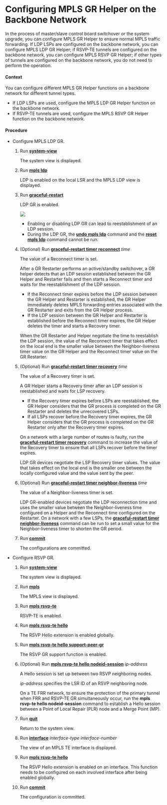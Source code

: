 Configuring MPLS GR Helper on the Backbone Network
==================================================

In the process of master/slave control board switchover or the system upgrade, you can configure MPLS GR Helper to ensure normal MPLS traffic forwarding. If LDP LSPs are configured on the backbone network, you can configure MPLS LDP GR Helper; if RSVP-TE tunnels are configured on the backbone network, you can configure MPLS RSVP GR Helper; if other types of tunnels are configured on the backbone network, you do not need to perform the operation.

#### Context

You can configure different MPLS GR Helper functions on a backbone network for different tunnel types.

* If LDP LSPs are used, configure the MPLS LDP GR Helper function on the backbone network.
* If RSVP-TE tunnels are used, configure the MPLS RSVP GR Helper function on the backbone network.


#### Procedure

* Configure MPLS LDP GR.
  1. Run [**system-view**](cmdqueryname=system-view)
     
     
     
     The system view is displayed.
  2. Run [**mpls ldp**](cmdqueryname=mpls+ldp)
     
     
     
     LDP is enabled on the local LSR and the MPLS LDP view is displayed.
  3. Run [**graceful-restart**](cmdqueryname=graceful-restart)
     
     
     
     LDP GR is enabled.
     
     
     
     ![](../../../../public_sys-resources/note_3.0-en-us.png) 
     + Enabling or disabling LDP GR can lead to reestablishment of an LDP session.
     + During the LDP GR, the [**undo mpls ldp**](cmdqueryname=undo+mpls+ldp) command and the [**reset mpls ldp**](cmdqueryname=reset+mpls+ldp) command cannot be run.
  4. (Optional) Run [**graceful-restart timer reconnect**](cmdqueryname=graceful-restart+timer+reconnect) *time*
     
     
     
     The value of a Reconnect timer is set.
     
     
     
     After a GR Restarter performs an active/standby switchover, a GR helper detects that an LDP session established between the GR Helper and Restarter fails and then starts a Reconnect timer and waits for the reestablishment of the LDP session.
     + If the Reconnect timer expires before the LDP session between the GR Helper and Restarter is established, the GR Helper immediately deletes MPLS forwarding entries associated with the GR Restarter and exits from the GR Helper process.
     + If the LDP session between the GR Helper and Restarter is established before the Reconnect timer expires, the GR Helper deletes the timer and starts a Recovery timer.
     
     When the GR Restarter and Helper negotiate the time to reestablish the LDP session, the value of the Reconnect timer that takes effect on the local end is the smaller value between the Neighbor-liveness timer value on the GR Helper and the Reconnect timer value on the GR Restarter.
  5. (Optional) Run [**graceful-restart timer recovery**](cmdqueryname=graceful-restart+timer+recovery) *time*
     
     
     
     The value of a Recovery timer is set.
     
     
     
     A GR Helper starts a Recovery timer after an LDP session is reestablished and waits for LSP recovery.
     + If the Recovery timer expires before LSPs are reestablished, the GR Helper considers that the GR process is completed on the GR Restarter and deletes the unrecovered LSPs.
     + If all LSPs recover before the Recovery timer expires, the GR Helper considers that the GR process is completed on the GR Restarter only after the Recovery timer expires.
     
     On a network with a large number of routes is faulty, run the [**graceful-restart timer recovery**](cmdqueryname=graceful-restart+timer+recovery) command to increase the value of the Recovery timer to ensure that all LSPs recover before the timer expires.
     
     LDP GR devices negotiate the LSP Recovery timer values. The value that takes effect on the local end is the smaller one between the locally configured value and the value sent by the peer.
  6. (Optional) Run [**graceful-restart timer neighbor-liveness**](cmdqueryname=graceful-restart+timer+neighbor-liveness) *time*
     
     
     
     The value of a Neighbor-liveness timer is set.
     
     
     
     LDP GR-enabled devices negotiate the LDP reconnection time and uses the smaller value between the Neighbor-liveness time configured on a Helper and the Reconnect time configured on the Restarter. On a network with a few LSPs, the [**graceful-restart timer neighbor-liveness**](cmdqueryname=graceful-restart+timer+neighbor-liveness) command can be run to set a small value for the Neighbor-liveness timer to shorten the GR period.
  7. Run [**commit**](cmdqueryname=commit)
     
     
     
     The configurations are committed.
* Configure RSVP GR.
  1. Run [**system-view**](cmdqueryname=system-view)
     
     
     
     The system view is displayed.
  2. Run [**mpls**](cmdqueryname=mpls)
     
     
     
     The MPLS view is displayed.
  3. Run [**mpls rsvp-te**](cmdqueryname=mpls+rsvp-te)
     
     
     
     RSVP-TE is enabled.
  4. Run [**mpls rsvp-te hello**](cmdqueryname=mpls+rsvp-te+hello)
     
     
     
     The RSVP Hello extension is enabled globally.
  5. Run [**mpls rsvp-te hello support-peer-gr**](cmdqueryname=mpls+rsvp-te+hello+support-peer-gr)
     
     
     
     The RSVP GR support function is enabled.
  6. (Optional) Run [**mpls rsvp-te hello nodeid-session**](cmdqueryname=mpls+rsvp-te+hello+nodeid-session) *ip-address*
     
     
     
     A Hello session is set up between two RSVP neighboring nodes.
     
     *ip-address* specifies the LSR ID of an RSVP neighboring node.
     
     On a TE FRR network, to ensure the protection of the primary tunnel when FRR and RSVP-TE GR simultaneously occur, run the **mpls rsvp-te hello nodeid-session** command to establish a Hello session between a Point of Local Repair (PLR) node and a Merge Point (MP).
  7. Run [**quit**](cmdqueryname=quit)
     
     
     
     Return to the system view.
  8. Run [**interface**](cmdqueryname=interface) *interface-type interface-number*
     
     
     
     The view of an MPLS TE interface is displayed.
  9. Run [**mpls rsvp-te hello**](cmdqueryname=mpls+rsvp-te+hello)
     
     
     
     The RSVP Hello extension is enabled on an interface. This function needs to be configured on each involved interface after being enabled globally.
  10. Run [**commit**](cmdqueryname=commit)
      
      
      
      The configuration is committed.